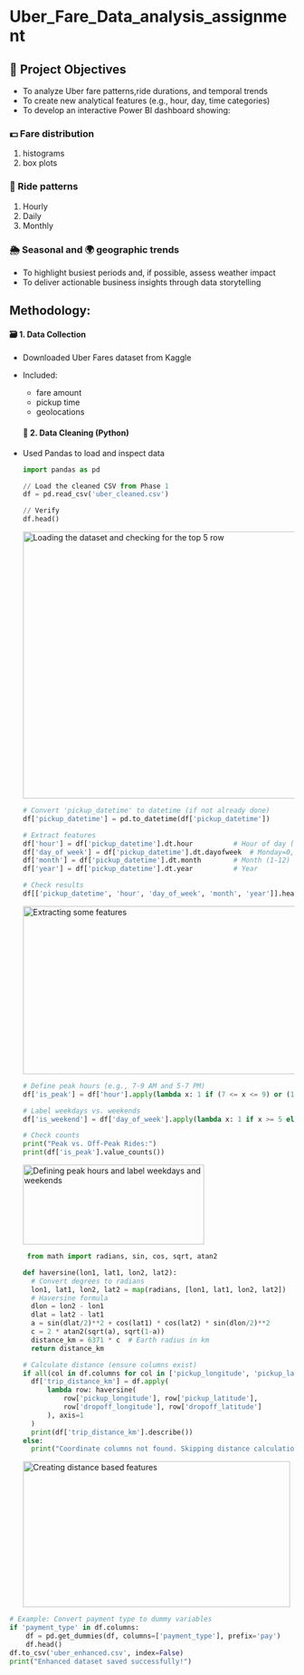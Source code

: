 # Uber_Fare_Data_analysis_assignment

## 🎯 Project Objectives
- To analyze Uber fare patterns,ride durations, and temporal trends
- To create new analytical features (e.g., hour, day, time categories)
- To develop an interactive Power BI dashboard showing:
  
### 💵 Fare distribution
 1. histograms
 2. box plots
### 🚗 Ride patterns 
 1. Hourly
 2. Daily
 3. Monthly
    
### 🌦️ Seasonal and 🌍 geographic trends
- To highlight busiest periods and, if possible, assess weather impact
- To deliver actionable business insights through data storytelling

## Methodology:

#### 🗃️ 1. Data Collection
- Downloaded Uber Fares dataset from Kaggle
- Included:
   - fare amount
   - pickup time
   - geolocations

  #### 🧹 2. Data Cleaning (Python)
- Used Pandas to load and inspect data
  ```python
  import pandas as pd

  // Load the cleaned CSV from Phase 1
  df = pd.read_csv('uber_cleaned.csv')

  // Verify
  df.head()
  ```
  <img width="1734" height="472" alt="Loading the dataset and checking for the top 5 row" src="https://github.com/user-attachments/assets/f316bf84-95b6-49e6-9d53-638ce358f895" />

  ```python
  # Convert 'pickup_datetime' to datetime (if not already done)
  df['pickup_datetime'] = pd.to_datetime(df['pickup_datetime'])

  # Extract features
  df['hour'] = df['pickup_datetime'].dt.hour          # Hour of day (0-23)
  df['day_of_week'] = df['pickup_datetime'].dt.dayofweek  # Monday=0, Sunday=6
  df['month'] = df['pickup_datetime'].dt.month        # Month (1-12)
  df['year'] = df['pickup_datetime'].dt.year          # Year

  # Check results
  df[['pickup_datetime', 'hour', 'day_of_week', 'month', 'year']].head()
  ```
  <img width="718" height="297" alt="Extracting some features" src="https://github.com/user-attachments/assets/565910fa-524d-4884-90ff-4ca4c354e6e2" />

  ```python
  # Define peak hours (e.g., 7-9 AM and 5-7 PM)
  df['is_peak'] = df['hour'].apply(lambda x: 1 if (7 <= x <= 9) or (17 <= x <= 19) else 0)

  # Label weekdays vs. weekends
  df['is_weekend'] = df['day_of_week'].apply(lambda x: 1 if x >= 5 else 0)  # 5=Sat, 6=Sun

  # Check counts
  print("Peak vs. Off-Peak Rides:")
  print(df['is_peak'].value_counts())
  ```
  <img width="320" height="141" alt="Defining peak hours and label weekdays and weekends" src="https://github.com/user-attachments/assets/ba1f22fe-a602-4197-ba24-394c264913ad" />

  ```python
   from math import radians, sin, cos, sqrt, atan2

  def haversine(lon1, lat1, lon2, lat2):
    # Convert degrees to radians
    lon1, lat1, lon2, lat2 = map(radians, [lon1, lat1, lon2, lat2])
    # Haversine formula
    dlon = lon2 - lon1
    dlat = lat2 - lat1
    a = sin(dlat/2)**2 + cos(lat1) * cos(lat2) * sin(dlon/2)**2
    c = 2 * atan2(sqrt(a), sqrt(1-a))
    distance_km = 6371 * c  # Earth radius in km
    return distance_km

  # Calculate distance (ensure columns exist)
  if all(col in df.columns for col in ['pickup_longitude', 'pickup_latitude', 'dropoff_longitude', 'dropoff_latitude']):
    df['trip_distance_km'] = df.apply(
        lambda row: haversine(
            row['pickup_longitude'], row['pickup_latitude'],
            row['dropoff_longitude'], row['dropoff_latitude']
        ), axis=1
    )
    print(df['trip_distance_km'].describe())
  else:
    print("Coordinate columns not found. Skipping distance calculation.")
  ```
  <img width="472" height="258" alt="Creating distance based features" src="https://github.com/user-attachments/assets/6d97f807-8cb2-42f1-bf17-3147b90302f5" />

```python
# Example: Convert payment type to dummy variables
if 'payment_type' in df.columns:
    df = pd.get_dummies(df, columns=['payment_type'], prefix='pay')
    df.head()
df.to_csv('uber_enhanced.csv', index=False)
print("Enhanced dataset saved successfully!")
```


